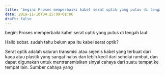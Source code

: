 ```yaml
---
title: 'begini Proses memperbaiki kabel serat optik yang putus di tengah laut'
date: 2019-11-10T04:25:00+01:00
draft: false
---
```


  
  
  
  
  
  
begini Proses memperbaiki kabel serat optik yang putus di tengah laut   
  
Hallo sobat. sudah tahu belum apa itu kabel serat optik?  
  
Serat optik adalah saluran transmisi atau sejenis kabel yang terbuat dari kaca atau plastik yang sangat halus dan lebih kecil dari sehelai rambut, dan dapat digunakan untuk mentransmisikan sinyal cahaya dari suatu tempat ke tempat lain. Sumber cahaya yang